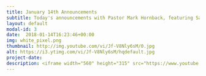 ```yaml
---
title: January 14th Announcements
subtitle: Today's announcements with Pastor Mark Hornback, featuring Sarah and Travis Peel
layout: default
modal-id: 3 
date:  2018-01-14T16:23:46+00:00
img: white_pixel.png
thumbnail: http://img.youtube.com/vi/Jf-V8Nly6sM/0.jpg
alt: https://i3.ytimg.com/vi/Jf-V8Nly6sM/hqdefault.jpg
project-date: 
description: <iframe width="560" height="315" src="https://www.youtube.com/embed/Jf-V8Nly6sM" frameborder="0" allowfullscreen></iframe> 
---
```

